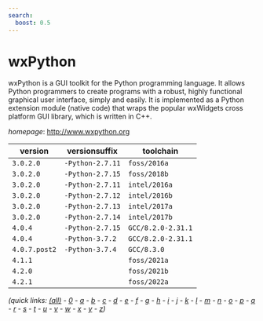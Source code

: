 ```yaml
---
search:
  boost: 0.5
---
```

# wxPython

wxPython is a GUI toolkit for the Python programming language.  It allows Python programmers to create programs with a robust,  highly functional graphical user interface, simply and easily.  It is implemented as a Python extension module (native code)  that wraps the popular wxWidgets cross platform GUI library,  which is written in C++.

*homepage*: <http://www.wxpython.org>

version | versionsuffix | toolchain
--------|---------------|----------
``3.0.2.0`` | ``-Python-2.7.11`` | ``foss/2016a``
``3.0.2.0`` | ``-Python-2.7.15`` | ``foss/2018b``
``3.0.2.0`` | ``-Python-2.7.11`` | ``intel/2016a``
``3.0.2.0`` | ``-Python-2.7.12`` | ``intel/2016b``
``3.0.2.0`` | ``-Python-2.7.13`` | ``intel/2017a``
``3.0.2.0`` | ``-Python-2.7.14`` | ``intel/2017b``
``4.0.4`` | ``-Python-2.7.15`` | ``GCC/8.2.0-2.31.1``
``4.0.4`` | ``-Python-3.7.2`` | ``GCC/8.2.0-2.31.1``
``4.0.7.post2`` | ``-Python-3.7.4`` | ``GCC/8.3.0``
``4.1.1`` |  | ``foss/2021a``
``4.2.0`` |  | ``foss/2021b``
``4.2.1`` |  | ``foss/2022a``


*(quick links: [(all)](../index.md) - [0](../0/index.md) - [a](../a/index.md) - [b](../b/index.md) - [c](../c/index.md) - [d](../d/index.md) - [e](../e/index.md) - [f](../f/index.md) - [g](../g/index.md) - [h](../h/index.md) - [i](../i/index.md) - [j](../j/index.md) - [k](../k/index.md) - [l](../l/index.md) - [m](../m/index.md) - [n](../n/index.md) - [o](../o/index.md) - [p](../p/index.md) - [q](../q/index.md) - [r](../r/index.md) - [s](../s/index.md) - [t](../t/index.md) - [u](../u/index.md) - [v](../v/index.md) - [w](../w/index.md) - [x](../x/index.md) - [y](../y/index.md) - [z](../z/index.md))*

